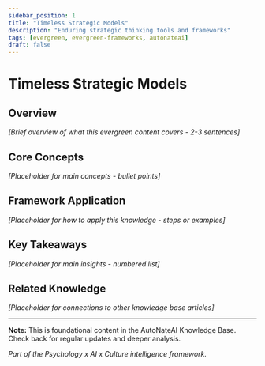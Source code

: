 ```yaml
---
sidebar_position: 1
title: "Timeless Strategic Models"
description: "Enduring strategic thinking tools and frameworks"
tags: [evergreen, evergreen-frameworks, autonateai]
draft: false
---
```


# Timeless Strategic Models

## Overview
*[Brief overview of what this evergreen content covers - 2-3 sentences]*

## Core Concepts
*[Placeholder for main concepts - bullet points]*

## Framework Application
*[Placeholder for how to apply this knowledge - steps or examples]*

## Key Takeaways
*[Placeholder for main insights - numbered list]*

## Related Knowledge
*[Placeholder for connections to other knowledge base articles]*

---

**Note:** This is foundational content in the AutoNateAI Knowledge Base. Check back for regular updates and deeper analysis.

*Part of the Psychology x AI x Culture intelligence framework.*
